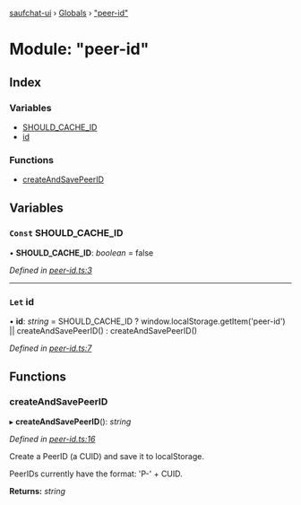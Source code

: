 [saufchat-ui](../README.md) › [Globals](../globals.md) › ["peer-id"](_peer_id_.md)

# Module: "peer-id"

## Index

### Variables

* [SHOULD_CACHE_ID](_peer_id_.md#const-should_cache_id)
* [id](_peer_id_.md#let-id)

### Functions

* [createAndSavePeerID](_peer_id_.md#createandsavepeerid)

## Variables

### `Const` SHOULD_CACHE_ID

• **SHOULD_CACHE_ID**: *boolean* = false

*Defined in [peer-id.ts:3](https://github.com/Capevace/saufchat-ui/blob/41a33aa/src/peer-id.ts#L3)*

___

### `Let` id

• **id**: *string* = SHOULD_CACHE_ID
	? window.localStorage.getItem('peer-id') || createAndSavePeerID()
	: createAndSavePeerID()

*Defined in [peer-id.ts:7](https://github.com/Capevace/saufchat-ui/blob/41a33aa/src/peer-id.ts#L7)*

## Functions

###  createAndSavePeerID

▸ **createAndSavePeerID**(): *string*

*Defined in [peer-id.ts:16](https://github.com/Capevace/saufchat-ui/blob/41a33aa/src/peer-id.ts#L16)*

Create a PeerID (a CUID) and save it to localStorage.

PeerIDs currently have the format: 'P-' + CUID.

**Returns:** *string*
